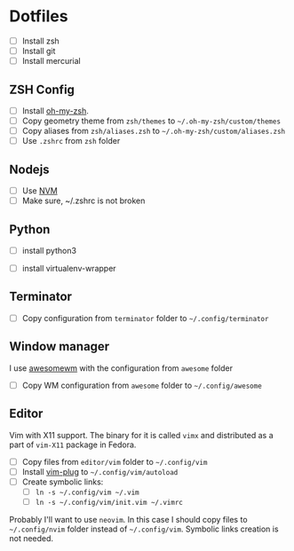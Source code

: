 Dotfiles
========

- [ ] Install zsh
- [ ] Install git
- [ ] Install mercurial

ZSH Config
----------

- [ ] Install [oh-my-zsh](https://github.com/robbyrussell/oh-my-zsh).
- [ ] Copy geometry theme from `zsh/themes` to `~/.oh-my-zsh/custom/themes`
- [ ] Copy aliases from `zsh/aliases.zsh` to `~/.oh-my-zsh/custom/aliases.zsh`
- [ ] Use `.zshrc` from `zsh` folder

Nodejs
------

- [ ] Use [NVM](https://github.com/creationix/nvm)
- [ ] Make sure, ~/.zshrc is not broken

Python
------

- [ ] install python3
- [ ] install virtualenv-wrapper


Terminator
----------

- [ ] Copy configuration from `terminator` folder to `~/.config/terminator`

Window manager
--------------

I use [awesomewm](https://awesome.naquadah.org/) with the configuration from `awesome` folder

- [ ] Copy WM configuration from `awesome` folder to `~/.config/awesome`

Editor
------

Vim with X11 support. The binary for it is called `vimx` and distributed as a part of `vim-X11` package in Fedora.

- [ ] Copy files from `editor/vim` folder to `~/.config/vim`
- [ ] Install [vim-plug](https://github.com/junegunn/vim-plug) to `~/.config/vim/autoload`
- [ ] Create symbolic links:
  - [ ] `ln -s ~/.config/vim ~/.vim`
  - [ ] `ln -s ~/.config/vim/init.vim ~/.vimrc`

Probably I'll want to use `neovim`. In this case I should copy files to `~/.config/nvim` folder instead of `~/.config/vim`. Symbolic links creation is not needed.
